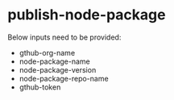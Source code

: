 # publish-node-package
Below inputs need to be provided:
* gthub-org-name
* node-package-name
* node-package-version
* node-package-repo-name
* gthub-token
